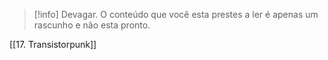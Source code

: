 >[!info] Devagar.
>O conteúdo que você esta prestes a ler é apenas um rascunho e não esta pronto.

[[17. Transistorpunk]]